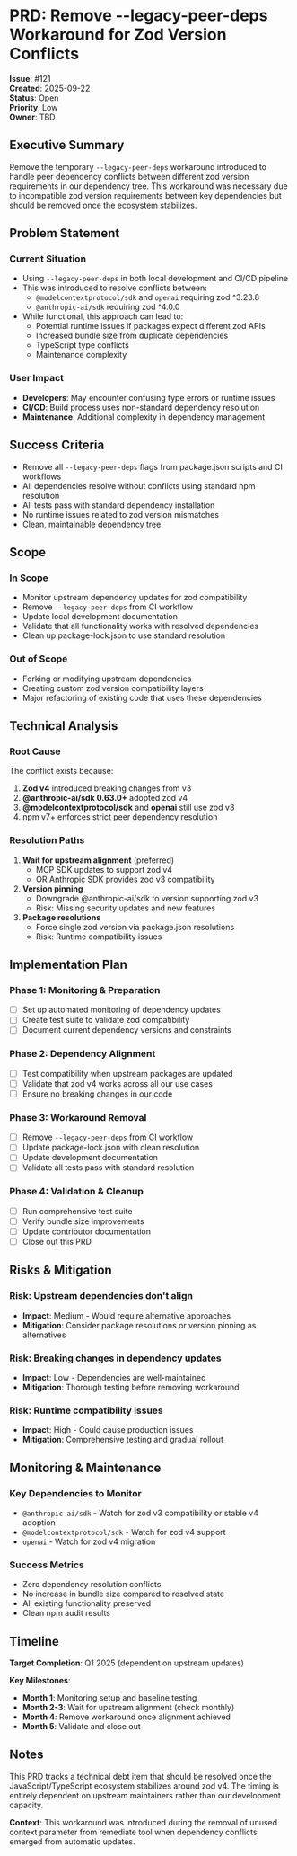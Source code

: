# PRD: Remove --legacy-peer-deps Workaround for Zod Version Conflicts

**Issue**: #121  
**Created**: 2025-09-22  
**Status**: Open  
**Priority**: Low  
**Owner**: TBD  

## Executive Summary

Remove the temporary `--legacy-peer-deps` workaround introduced to handle peer dependency conflicts between different zod version requirements in our dependency tree. This workaround was necessary due to incompatible zod version requirements between key dependencies but should be removed once the ecosystem stabilizes.

## Problem Statement

### Current Situation
- Using `--legacy-peer-deps` in both local development and CI/CD pipeline
- This was introduced to resolve conflicts between:
  - `@modelcontextprotocol/sdk` and `openai` requiring zod ^3.23.8
  - `@anthropic-ai/sdk` requiring zod ^4.0.0
- While functional, this approach can lead to:
  - Potential runtime issues if packages expect different zod APIs
  - Increased bundle size from duplicate dependencies
  - TypeScript type conflicts
  - Maintenance complexity

### User Impact
- **Developers**: May encounter confusing type errors or runtime issues
- **CI/CD**: Build process uses non-standard dependency resolution
- **Maintenance**: Additional complexity in dependency management

## Success Criteria

- Remove all `--legacy-peer-deps` flags from package.json scripts and CI workflows
- All dependencies resolve without conflicts using standard npm resolution
- All tests pass with standard dependency installation
- No runtime issues related to zod version mismatches
- Clean, maintainable dependency tree

## Scope

### In Scope
- Monitor upstream dependency updates for zod compatibility
- Remove `--legacy-peer-deps` from CI workflow
- Update local development documentation
- Validate that all functionality works with resolved dependencies
- Clean up package-lock.json to use standard resolution

### Out of Scope
- Forking or modifying upstream dependencies
- Creating custom zod version compatibility layers
- Major refactoring of existing code that uses these dependencies

## Technical Analysis

### Root Cause
The conflict exists because:
1. **Zod v4** introduced breaking changes from v3
2. **@anthropic-ai/sdk 0.63.0+** adopted zod v4
3. **@modelcontextprotocol/sdk** and **openai** still use zod v3
4. npm v7+ enforces strict peer dependency resolution

### Resolution Paths
1. **Wait for upstream alignment** (preferred)
   - MCP SDK updates to support zod v4
   - OR Anthropic SDK provides zod v3 compatibility
2. **Version pinning** 
   - Downgrade @anthropic-ai/sdk to version supporting zod v3
   - Risk: Missing security updates and new features
3. **Package resolutions**
   - Force single zod version via package.json resolutions
   - Risk: Runtime compatibility issues

## Implementation Plan

### Phase 1: Monitoring & Preparation
- [ ] Set up automated monitoring of dependency updates
- [ ] Create test suite to validate zod compatibility
- [ ] Document current dependency versions and constraints

### Phase 2: Dependency Alignment
- [ ] Test compatibility when upstream packages are updated
- [ ] Validate that zod v4 works across all our use cases
- [ ] Ensure no breaking changes in our code

### Phase 3: Workaround Removal
- [ ] Remove `--legacy-peer-deps` from CI workflow
- [ ] Update package-lock.json with clean resolution
- [ ] Update development documentation
- [ ] Validate all tests pass with standard resolution

### Phase 4: Validation & Cleanup
- [ ] Run comprehensive test suite
- [ ] Verify bundle size improvements
- [ ] Update contributor documentation
- [ ] Close out this PRD

## Risks & Mitigation

### Risk: Upstream dependencies don't align
- **Impact**: Medium - Would require alternative approaches
- **Mitigation**: Consider package resolutions or version pinning as alternatives

### Risk: Breaking changes in dependency updates
- **Impact**: Low - Dependencies are well-maintained
- **Mitigation**: Thorough testing before removing workaround

### Risk: Runtime compatibility issues
- **Impact**: High - Could cause production issues
- **Mitigation**: Comprehensive testing and gradual rollout

## Monitoring & Maintenance

### Key Dependencies to Monitor
- `@anthropic-ai/sdk` - Watch for zod v3 compatibility or stable v4 adoption
- `@modelcontextprotocol/sdk` - Watch for zod v4 support
- `openai` - Watch for zod v4 migration

### Success Metrics
- Zero dependency resolution conflicts
- No increase in bundle size compared to resolved state
- All existing functionality preserved
- Clean npm audit results

## Timeline

**Target Completion**: Q1 2025 (dependent on upstream updates)

**Key Milestones**:
- **Month 1**: Monitoring setup and baseline testing
- **Month 2-3**: Wait for upstream alignment (check monthly)
- **Month 4**: Remove workaround once alignment achieved
- **Month 5**: Validate and close out

## Notes

This PRD tracks a technical debt item that should be resolved once the JavaScript/TypeScript ecosystem stabilizes around zod v4. The timing is entirely dependent on upstream maintainers rather than our development capacity.

**Context**: This workaround was introduced during the removal of unused context parameter from remediate tool when dependency conflicts emerged from automatic updates.